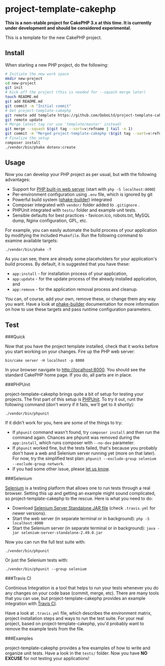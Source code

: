 project-template-cakephp
========================

**This is a non-stable project for CakePHP 3.x at this time. It is currently under development and should be considered experimental.**

This is a template for the new CakePHP project.

Install
-------

When starting a new PHP project, do the following:

```bash
# Initiate the new work space
mkdir new-project
cd new-project
git init
# Kick off the project (this is needed for --squash merge later)
touch README.md
git add README.md
git commit -m "Initial commit"
# Get project-template-cakephp
git remote add template https://github.com/QoboLtd/project-template-cakephp.git
git remote update
# Merge latest tag (or use 'template/master' instead)
git merge --squash $(git tag --sort=v:refname | tail -n 1)
git commit -m "Merged project-template-cakephp ($(git tag --sort=v:refname | tail -n 1))"
# Finalize the setup
composer install
./vendor/bin/phake dotenv:create
```

Usage
-----

Now you can develop your PHP project as per usual, but with the following
advantages:

* Support for [PHP built-in web server](http://php.net/manual/en/features.commandline.webserver.php) (start with ```php -S localhost:8000```)
* Per-environment configuration using ```.env``` file, which is ignored by git
* Powerful build system ([phake-builder](https://github.com/QoboLtd/phake-builder)) integrated
* Composer integrated with ```vendor/``` folder added to ```.gitignore``` .
* PHPUnit integrated with ```tests/``` folder and example unit tests.
* Sensible defaults for best practices - favicon.ico, robots.txt, MySQL dump, Nginx configuration, GPL, etc.

For example, you can easily automate the build process of your application
by modifying the included ```Phakefile```.  Run the following command to examine
available targets:

```
./vendor/bin/phake -T
```

As you can see, there are already some placeholders for your application's build
process.  By default, it is suggested that you have these:

* ```app:install``` - for installation process of your application,
* ```app:update``` - for the update process of the already installed application, and
* ```app:remove``` - for the application removal process and cleanup.

You can, of course, add your own, remove these, or change them any way you want.  Have a look at
[phake-builder](https://github.com/QoboLtd/phake-builder) documentation for more information on how
to use these targets and pass runtime configuration parameters.


Test
----

###Quick

Now that you have the project template installed, check that it works
before you start working on your changes.  Fire up the PHP web server:

```
bin/cake server -H localhost -p 8000
```

In your browser navigate to [http://localhost:8000](http://localhost:8000).
You should see the standard CakePHP home page.  If you do, all parts
are in place.

###PHPUnit

project-template-cakephp brings quite a bit of setup for testing your projects.  The
first part of this setup is [PHPUnit](https://phpunit.de/).  To try it out,
runt the following command (don't worry if it fails, we'll get to it shortly):

```
./vendor/bin/phpunit
```

If it didn't work for you, here are some of the things to try:

* If ```phpunit``` command wasn't found, try ```composer install``` and then run the command again.  Chances are phpunit was removed during the ```app:install```, which runs composer with ```--no-dev``` parameter.
* If ```phpunit``` worked fine, but the tests failed, that's because you probably don't have a web and Selenium server running yet (more on that later).  For now, try the simplified test plan: ```phpunit --exclude-group selenium --exclude-group network```.
* If you had some other issue, please [let us know](https://github.com/QoboLtd/project-template-cakephp/issues/new).

###Selenium

[Selenium](http://www.seleniumhq.org/) is a testing platform that allows one to run tests through a real browser.
Setting this up and getting an example might sound complicated, so project-template-cakephp
to the rescue.  Here is what you need to do:

* Download [Selenium Server Standalone JAR file](http://selenium-release.storage.googleapis.com/2.49/selenium-server-standalone-2.49.0.jar) (check ```.travis.yml``` for newer versions).
* Start the web server (in separate terminal or in background): ```php -S localhost:8000```
* Start the Selenium server (in separate terminal or in background): ```java -jar selenium-server-standalone-2.49.0.jar```

Now you can run the full test suite with:

```
./vendor/bin/phpunit
```

Or just the Selenium tests with:

```
./vendor/bin/phpunit --group selenium
```

###Travis CI

Continious Integration is a tool that helps to run your tests whenever you do any
changes on your code base (commit, merge, etc).  There are many tools that you can
use, but project-template-cakephp provides an example integration with [Travis CI](https://travis-ci.org/).

Have a look at ```.travis.yml``` file, which describes the environment matrix, project installation
steps and ways to run the test suite.  For your real project, based on project-template-cakephp, you'd probably
want to remove the example tests from the file.

###Examples

project-template-cakephp provides a few examples of how to write and organize unit tests.  Have a look
in the ```tests/``` folder.  Now you have **NO EXCUSE** for not testing your applications!




